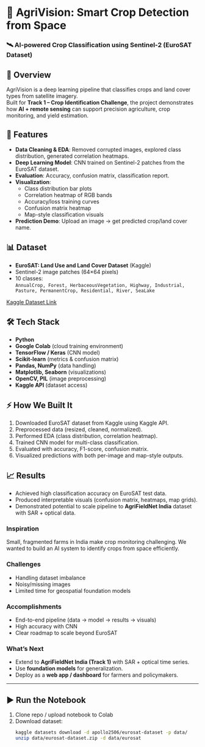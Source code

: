 # 🌾 AgriVision: Smart Crop Detection from Space  

### 🛰️ AI-powered Crop Classification using Sentinel-2 (EuroSAT Dataset)



## 📖 Overview  
AgriVision is a deep learning pipeline that classifies crops and land cover types from satellite imagery.  
Built for **Track 1 – Crop Identification Challenge**, the project demonstrates how **AI + remote sensing** can support precision agriculture, crop monitoring, and yield estimation.  



## 🚀 Features  
- **Data Cleaning & EDA**: Removed corrupted images, explored class distribution, generated correlation heatmaps.  
- **Deep Learning Model**: CNN trained on Sentinel-2 patches from the EuroSAT dataset.  
- **Evaluation**: Accuracy, confusion matrix, classification report.  
- **Visualization**:  
  - Class distribution bar plots  
  - Correlation heatmap of RGB bands  
  - Accuracy/loss training curves  
  - Confusion matrix heatmap  
  - Map-style classification visuals  
- **Prediction Demo**: Upload an image → get predicted crop/land cover name.  



## 📊 Dataset  
- **EuroSAT: Land Use and Land Cover Dataset** (Kaggle)  
- Sentinel-2 image patches (64×64 pixels)  
- 10 classes:  
  `AnnualCrop, Forest, HerbaceousVegetation, Highway, Industrial, Pasture, PermanentCrop, Residential, River, SeaLake`  

[Kaggle Dataset Link](https://www.kaggle.com/datasets/apollo2506/eurosat-dataset)  



## 🛠️ Tech Stack  
- **Python**  
- **Google Colab** (cloud training environment)  
- **TensorFlow / Keras** (CNN model)  
- **Scikit-learn** (metrics & confusion matrix)  
- **Pandas, NumPy** (data handling)  
- **Matplotlib, Seaborn** (visualizations)  
- **OpenCV, PIL** (image preprocessing)  
- **Kaggle API** (dataset access)  



## ⚡ How We Built It  
1. Downloaded EuroSAT dataset from Kaggle using Kaggle API.  
2. Preprocessed data (resized, cleaned, normalized).  
3. Performed EDA (class distribution, correlation heatmap).  
4. Trained CNN model for multi-class classification.  
5. Evaluated with accuracy, F1-score, confusion matrix.  
6. Visualized predictions with both per-image and map-style outputs.  



## 📈 Results  
- Achieved high classification accuracy on EuroSAT test data.  
- Produced interpretable visuals (confusion matrix, heatmaps, map grids).  
- Demonstrated potential to scale pipeline to **AgriFieldNet India** dataset with SAR + optical data.  


### Inspiration  
Small, fragmented farms in India make crop monitoring challenging. We wanted to build an AI system to identify crops from space efficiently.  

### Challenges  
- Handling dataset imbalance  
- Noisy/missing images  
- Limited time for geospatial foundation models  

### Accomplishments  
- End-to-end pipeline (data → model → results → visuals)  
- High accuracy with CNN  
- Clear roadmap to scale beyond EuroSAT  

### What’s Next  
- Extend to **AgriFieldNet India (Track 1)** with SAR + optical time series.  
- Use **foundation models** for generalization.  
- Deploy as a **web app / dashboard** for farmers and policymakers.  

---

## ▶️ Run the Notebook  
1. Clone repo / upload notebook to Colab  
2. Download dataset:  
   ```bash
   kaggle datasets download -d apollo2506/eurosat-dataset -p data/
   unzip data/eurosat-dataset.zip -d data/eurosat
